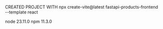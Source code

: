 CREATED PROJECT WITH
npx create-vite@latest fastapi-products-frontend --template react

node 23.11.0
npm 11.3.0

